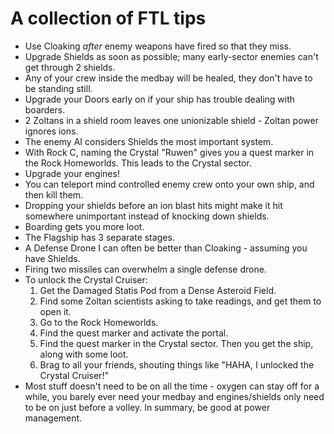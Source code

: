 # A collection of FTL tips
* Use Cloaking *after* enemy weapons have fired so that they miss.
* Upgrade Shields as soon as possible; many early-sector enemies can't get through 2 shields.
* Any of your crew inside the medbay will be healed, they don't have to be standing still.
* Upgrade your Doors early on if your ship has trouble dealing with boarders.
* 2 Zoltans in a shield room leaves one unionizable shield - Zoltan power ignores ions.
* The enemy AI considers Shields the most important system.
* With Rock C, naming the Crystal "Ruwen" gives you a quest marker in the Rock Homeworlds. This leads to the Crystal sector.
* Upgrade your engines!
* You can teleport mind controlled enemy crew onto your own ship, and then kill them.
* Dropping your shields before an ion blast hits might make it hit somewhere unimportant instead of knocking down shields.
* Boarding gets you more loot.
* The Flagship has 3 separate stages.
* A Defense Drone I can often be better than Cloaking - assuming you have Shields.
* Firing two missiles can overwhelm a single defense drone.
* To unlock the Crystal Cruiser:
    1. Get the Damaged Statis Pod from a Dense Asteroid Field.
    2. Find some Zoltan scientists asking to take readings, and get them to open it.
    3. Go to the Rock Homeworlds.
    4. Find the quest marker and activate the portal.
    5. Find the quest marker in the Crystal sector. Then you get the ship, along with some loot.
    6. Brag to all your friends, shouting things like "HAHA, I unlocked the Crystal Cruiser!"
* Most stuff doesn't need to be on all the time - oxygen can stay off for a while, you barely ever need your medbay and engines/shields only need to be on just before a volley. In summary, be good at power management.